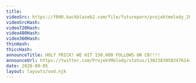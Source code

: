 ```yaml
---
title: 
videoSrc: https://f000.backblazeb2.com/file/futureporn/projektmelody_2020-09-05_23-54-50.mp4
videoSrcHash: 
video720Hash: 
video480Hash: 
video360Hash: 
thinHash: 
thiccHash: 
announceTitle: HOLY FRICK! WE HIT 150,000 FOLLOWS ON CB!!!! 
announceUrl: https://twitter.com/ProjektMelody/status/1302383058247614465
date: 2020-09-05
layout: layouts/vod.njk
---
```

